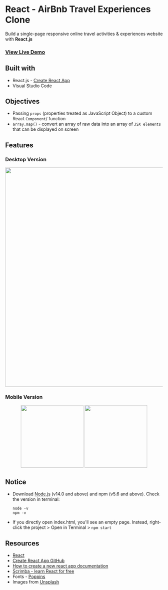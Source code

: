 # React - AirBnb Travel Experiences Clone
Build a single-page responsive online travel activities & experiences website with **React.js**
<br><h3>[View Live Demo](https://airbnb-travel-experiences-clone.netlify.app/)</h3>

## Built with
- React.js - [Create React App](https://reactjs.org/docs/create-a-new-react-app.html#create-react-app)
- Visual Studio Code

## Objectives
- Passing `props` (properties treated as JavaScript Object) to a custom React `Component`/ function
- `array.map()` - convert an array of raw data into an array of `JSX elements` that can be displayed on screen

## Features
### Desktop Version
<div align="center">
<img src="https://user-images.githubusercontent.com/58931129/177065719-9fd6e5f4-081a-4392-bb16-53b6f4774e03.png" width="700px">
</div>

### Mobile Version
<div align="center">
<img src="https://user-images.githubusercontent.com/58931129/177066657-b4902ceb-f4e5-485e-8ab9-1d4edae51bbf.png" width="200px">
<img src="https://user-images.githubusercontent.com/58931129/177066658-5f992f2e-55f8-4b9f-9217-c7a3482b412d.png" width="200px">
</div>

## Notice
- Download [Node.js](https://nodejs.org/en/) (v14.0 and above) and npm (v5.6 and above). Check the version in terminal:
    ```
    node -v
    npm -v 
    ```
- If you directly open index.html, you'll see an empty page. Instead, right-click the project > Open in Terminal > `npm start`

## Resources
- [React](https://reactjs.org/docs/create-a-new-react-app.html#create-react-app)
- [Create React App GitHub](https://github.com/facebook/create-react-app)
- [How to create a new react app documentation](https://create-react-app.dev/docs/getting-started)
- [Scrimba - learn React for free](https://scrimba.com/learn/learnreact)
- Fonts - [Poppins](https://fonts.google.com/specimen/Poppins?query=poppins)
- Images from [Unsplash](https://unsplash.com/)
